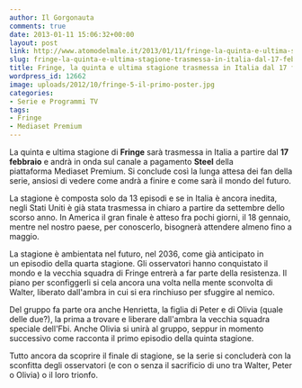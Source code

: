 ```yaml
---
author: Il Gorgonauta
comments: true
date: 2013-01-11 15:06:32+00:00
layout: post
link: http://www.atomodelmale.it/2013/01/11/fringe-la-quinta-e-ultima-stagione-trasmessa-in-italia-dal-17-febbraio/
slug: fringe-la-quinta-e-ultima-stagione-trasmessa-in-italia-dal-17-febbraio
title: Fringe, la quinta e ultima stagione trasmessa in Italia dal 17 febbraio
wordpress_id: 12662
image: uploads/2012/10/fringe-5-il-primo-poster.jpg
categories:
- Serie e Programmi TV
tags:
- Fringe
- Mediaset Premium
---
```


La quinta e ultima stagione di **Fringe** sarà trasmessa in Italia a partire dal **17 febbraio** e andrà in onda sul canale a pagamento **Steel** della piattaforma Mediaset Premium. Si conclude così la lunga attesa dei fan della serie, ansiosi di vedere come andrà a finire e come sarà il mondo del futuro.

La stagione è composta solo da 13 episodi e se in Italia è ancora inedita, negli Stati Uniti è già stata trasmessa in chiaro a partire da settembre dello scorso anno. In America il gran finale è atteso fra pochi giorni, il 18 gennaio, mentre nel nostro paese, per conoscerlo, bisognerà attendere almeno fino a maggio.

La stagione è ambientata nel futuro, nel 2036, come gìà anticipato in un episodio della quarta stagione. Gli osservatori hanno conquistato il mondo e la vecchia squadra di Fringe entrerà a far parte della resistenza. Il piano per sconfiggerli si cela ancora una volta nella mente sconvolta di Walter, liberato dall'ambra in cui si era rinchiuso per sfuggire al nemico.

Del gruppo fa parte ora anche Henrietta, la figlia di Peter e di Olivia (quale delle due?), la prima a trovare e liberare dall'ambra la vecchia squadra speciale dell'Fbi. Anche Olivia si unirà al gruppo, seppur in momento successivo come racconta il primo episodio della quinta stagione.

Tutto ancora da scoprire il finale di stagione, se la serie si concluderà con la sconfitta degli osservatori (e con o senza il sacrificio di uno tra Walter, Peter o Olivia) o il loro trionfo.

